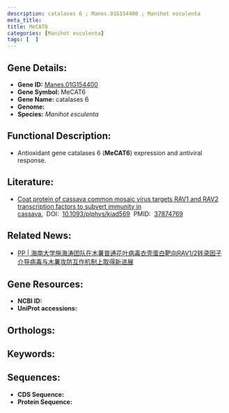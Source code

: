 ```yaml
---
description: catalases 6 ; Manes.01G154400 ; Manihot esculenta
meta_title:
title: MeCAT6
categories: [Manihot esculenta]
tags: [  ]
---
```


## Gene Details:
- **Gene ID:**	[Manes.01G154400]()
- **Gene Symbol:** MeCAT6
- **Gene Name:** catalases 6
- **Genome:** []()
- **Species:** *Manihot esculenta*

## Functional Description:
   - Antioxidant gene catalases 6 (**MeCAT6**) expression and antiviral response.

## Literature:
   - [Coat protein of cassava common mosaic virus targets RAV1 and RAV2 transcription factors to subvert immunity in cassava.]( https://academic.oup.com/plphys/advance-article/doi/10.1093/plphys/kiad569/7329087?login=true)&nbsp;&nbsp;DOI:&nbsp;&nbsp;[10.1093/plphys/kiad569](https://academic.oup.com/plphys/advance-article/doi/10.1093/plphys/kiad569/7329087?login=true)&nbsp;&nbsp;PMID:&nbsp;&nbsp;[37874769](https://pubmed.ncbi.nlm.nih.gov/37874769/)

## Related News:
   - [PP | 海南大学施海涛团队在木薯普通花叶病毒衣壳蛋白靶向RAV1/2转录因子介导病毒与木薯攻防互作机制上取得新进展](https://mp.weixin.qq.com/s?__biz=Mzg3MDEwNDEyMg==&mid=2247558430&idx=6&sn=fdaf657f084725ddb8182214011928b9&chksm=0af80040a04106b1d180e272625bed3d6f30ffd31fe2e47f50d5ebc7c456e7e2bbe6745ee342&scene=27#wechat_redirect)

## Gene Resources:
- **NCBI ID:** [](https://www.ncbi.nlm.nih.gov/gene/?term=)
- **UniProt accessions:** [](https://www.uniprot.org/uniprotkb//entry)

## Orthologs:


## Keywords:


## Sequences:
- **CDS Sequence:**
- **Protein Sequence:**
